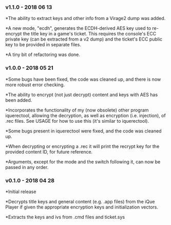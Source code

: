 ### v1.1.0 - 2018 06 13  

*The ability to extract keys and other info from a Virage2 dump was added.  

*A new mode, "ecdh", generates the ECDH-derived AES key used to re-encrypt the title key in a game's ticket. This requires the console's ECC private key (can be extracted from a v2 dump) and the ticket's ECC public key to  be provided in separate files.  

*A tiny bit of refactoring was done.  
  

### v1.0.0 - 2018 05 21  

*Some bugs have been fixed, the code was cleaned up, and there is now more robust error checking.  
  
*The ability to encrypt (not just decrypt) content and keys with AES has been added.  
  
*Incorporates the functionality of my (now obsolete) other program iquerectool, allowing the decryption, as well as encryption (i.e. injection), of .rec files. See USAGE for how to use this (it's similar to iquerectool).  
  
*Some bugs present in iquerectool were fixed, and the code was cleaned up.  

*When decrypting or encrypting a .rec it will print the recrypt key for the provided content ID, for future reference.  

*Arguments, except for the mode and the switch following it, can now be passed in any order.  
  

### v0.1.0 - 2018 04 28

*Initial release  

*Decrypts title keys and general content (e.g. .app files) from the iQue Player if given the appropriate encryption keys and initialization vectors.  
  
*Extracts the keys and ivs from .cmd files and ticket.sys  
